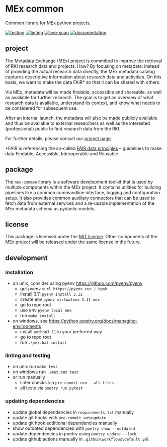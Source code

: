 # MEx common

Common library for MEx python projects.

[![testing](https://github.com/robert-koch-institut/mex-common/actions/workflows/testing.yml/badge.svg)](https://github.com/robert-koch-institut/mex-common/actions/workflows/testing.yml)
[![linting](https://github.com/robert-koch-institut/mex-common/actions/workflows/linting.yml/badge.svg)](https://github.com/robert-koch-institut/mex-common/actions/workflows/linting.yml)
[![cve-scan](https://github.com/robert-koch-institut/mex-common/actions/workflows/cve-scan.yml/badge.svg)](https://github.com/robert-koch-institut/mex-common/actions/workflows/cve-scan.yml)
[![documentation](https://github.com/robert-koch-institut/mex-common/actions/workflows/documentation.yml/badge.svg)](https://robert-koch-institut.github.io/mex-common)

## project

The Metadata Exchange (MEx) project is committed to improve the retrieval of RKI research data and projects. How? By focusing on metadata: instead of providing the actual research data directly, the MEx metadata catalog captures descriptive information about research data and activities. On this basis, we want to make the data FAIR* so that it can be shared with others.

Via MEx, metadata will be made findable, accessible and shareable, as well as available for further research. The goal is to get an overview of what research data is available, understand its context, and know what needs to be considered for subsequent use.

After an internal launch, the metadata will also be made publicly available and thus be available to external researchers as well as the interested (professional) public to find research data from the RKI.


For further details, please consult our
[project page](https://www.rki.de/DE/Content/Forsch/MEx/MEx_node.html).

*FAIR is referencing the so-called [FAIR data principles](https://www.go-fair.org/fair-principles/) – guidelines to make data Findable, Accessible, Interoperable and Reusable.

## package

The `mex-common` library is a software development toolkit that is used by multiple
components within the MEx project. It contains utilities for building pipelines
like a common commandline interface, logging and configuration setup. It also provides
common auxiliary connectors that can be used to fetch data from external services and
a re-usable implementation of the MEx metadata schema as pydantic models.

## license

This package is licensed under the [MIT license](/LICENSE). Other components of the
MEx project will be released under the same license in the future.

## development

### installation

- on unix, consider using pyenv https://github.com/pyenv/pyenv
  - get pyenv `curl https://pyenv.run | bash`
  - install 3.11 `pyenv install 3.11`
  - create env `pyenv virtualenv 3.11 mex`
  - go to repo root
  - use env `pyenv local mex`
  - run `make install`
- on windows, see https://python-poetry.org/docs/managing-environments
  - install `python3.11` in your preferred way
  - go to repo root
  - run `.\mex.bat install`

### linting and testing

- on unix run `make test`
- on windows run `.\mex.bat test`
- or run manually
  - linter checks via `pre-commit run --all-files`
  - all tests via `poetry run pytest`

### updating dependencies

- update global dependencies in `requirements.txt` manually
- update git hooks with `pre-commit autoupdate`
- update git hook additional dependencies manually
- show outdated dependencies with `poetry show --outdated`
- update dependencies in poetry using `poetry update --lock`
- update github actions manually in `.github\workflows\default.yml`
